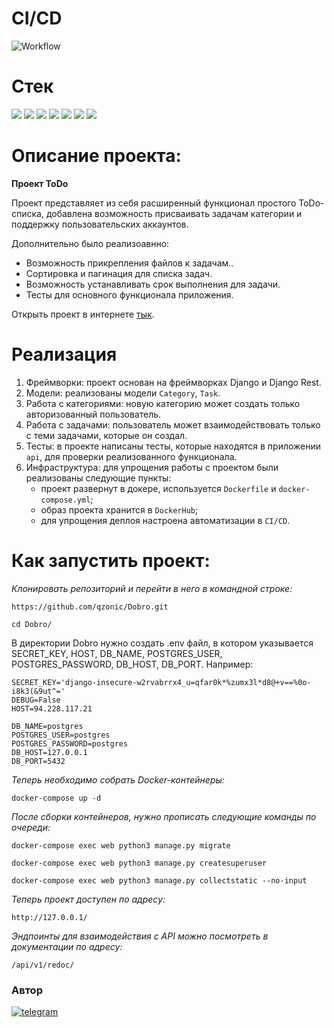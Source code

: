 # CI/CD
![Workflow](https://github.com/qzonic/Dobro/actions/workflows/main.yml/badge.svg)

# Стек
<img src="https://img.shields.io/badge/Python-4169E1?style=for-the-badge"/> <img src="https://img.shields.io/badge/Django-008000?style=for-the-badge"/> <img src="https://img.shields.io/badge/DRF-800000?style=for-the-badge"/> <img src="https://img.shields.io/badge/Docker-00BFFF?style=for-the-badge"/> <img src="https://img.shields.io/badge/PostgreSQL-87CEEB?style=for-the-badge"/> <img src="https://img.shields.io/badge/Nginx-67c273?style=for-the-badge"/> <img src="https://img.shields.io/badge/Gunicorn-06bd1e?style=for-the-badge"/>

# Описание проекта:

**Проект ToDo**

Проект представляет из себя расширенный функционал простого ToDo-списка, добавлена возможность присваивать задачам категории и поддержку пользовательских аккаунтов.

Дополнительно было реализоавнно:
* Возможность прикрепления файлов к задачам..
* Сортировка и пагинация для списка задач.
* Возможность устанавливать срок выполнения для задачи.
* Тесты для основного функционала приложения.

Открыть проект в интернете [тык](http://94.228.117.21/api/v1/).


# Реализация

1. Фреймворки: проект основан на фреймворках Django и Django Rest.
2. Модели: реализованы модели `Category`, `Task`.
3. Работа с категориями: новую категорию может создать только авторизованный пользователь.
3. Работа с задачами: пользователь может взаимодействовать только с теми задачами, которые он создал.
4. Тесты: в проекте написаны тесты, которые находятся в приложении `api`, для проверки реализованного функционала.
5. Инфраструктура: для упрощения работы с проектом были реализованы следующие пункты:
   * проект развернут в докере, используется `Dockerfile` и `docker-compose.yml`;
   * образ проекта хранится в `DockerHub`;
   * для упрощения деплоя настроена автоматизации в `CI/CD`.

# Как запустить проект:

*Клонировать репозиторий и перейти в него в командной строке:*
```
https://github.com/qzonic/Dobro.git
```
```
cd Dobro/
```

В директории Dobro нужно создать .env файл, в котором указывается 
SECRET_KEY, HOST, DB_NAME, POSTGRES_USER, POSTGRES_PASSWORD, DB_HOST, DB_PORT.
Например:
```
SECRET_KEY='django-insecure-w2rvabrrx4_u=qfar0k*%zumx3l*d8@+v==%0o-i8k3(&9ut^='
DEBUG=False
HOST=94.228.117.21

DB_NAME=postgres
POSTGRES_USER=postgres
POSTGRES_PASSWORD=postgres
DB_HOST=127.0.0.1
DB_PORT=5432
```

*Теперь необходимо собрать Docker-контейнеры:*
```
docker-compose up -d
```

*После сборки контейнеров, нужно прописать следующие команды по очереди:*
```
docker-compose exec web python3 manage.py migrate
```

```
docker-compose exec web python3 manage.py createsuperuser
```

```
docker-compose exec web python3 manage.py collectstatic --no-input
```

*Теперь проект доступен по адресу:*
```
http://127.0.0.1/
```

*Эндпоинты для взаимодействия с API можно посмотреть в документации по адресу:*
```
/api/v1/redoc/
```

### Автор
[![telegram](https://img.shields.io/badge/Telegram-Join-blue)](https://t.me/qzonic)